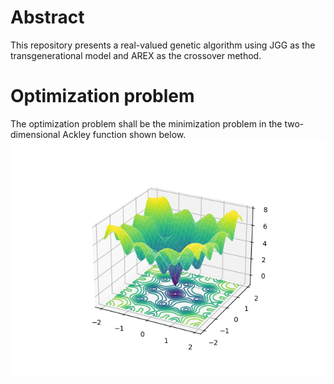 # Abstract
This repository presents a real-valued genetic algorithm using JGG as the transgenerational model and AREX as the crossover method.

# Optimization problem
The optimization problem shall be the minimization problem in the two-dimensional Ackley function shown below.
![ackley function](ackley.png)

